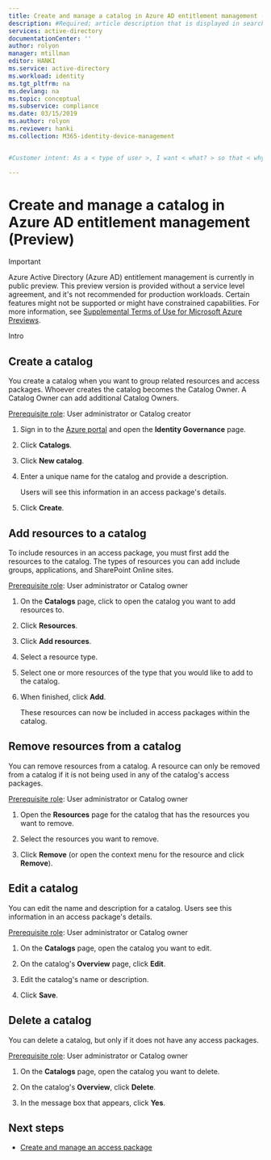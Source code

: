 ```yaml
---
title: Create and manage a catalog in Azure AD entitlement management (Preview)
description: #Required; article description that is displayed in search results.
services: active-directory
documentationCenter: ''
author: rolyon
manager: mtillman
editor: HANKI
ms.service: active-directory
ms.workload: identity
ms.tgt_pltfrm: na
ms.devlang: na
ms.topic: conceptual
ms.subservice: compliance
ms.date: 03/15/2019
ms.author: rolyon
ms.reviewer: hanki
ms.collection: M365-identity-device-management


#Customer intent: As a < type of user >, I want < what? > so that < why? >.

---
```

# Create and manage a catalog in Azure AD entitlement management (Preview)

> [!IMPORTANT]
> Azure Active Directory (Azure AD) entitlement management is currently in public preview.
> This preview version is provided without a service level agreement, and it's not recommended for production workloads. Certain features might not be supported or might have constrained capabilities.
> For more information, see [Supplemental Terms of Use for Microsoft Azure Previews](https://azure.microsoft.com/support/legal/preview-supplemental-terms/).

Intro

## Create a catalog

You create a catalog when you want to group related resources and access packages. Whoever creates the catalog becomes the Catalog Owner. A Catalog Owner can add additional Catalog Owners.

[Prerequisite role](entitlement-management-overview.md#prerequisite-roles): User administrator or Catalog creator

1. Sign in to the [Azure portal](https://portal.azure.com) and open the **Identity Governance** page.

1. Click **Catalogs**.

1. Click **New catalog**.

1. Enter a unique name for the catalog and provide a description.

    Users will see this information in an access package's details.

1. Click **Create**.

## Add resources to a catalog

To include resources in an access package, you must first add the resources to the catalog. The types of resources you can add include groups, applications, and SharePoint Online sites.

[Prerequisite role](entitlement-management-overview.md#prerequisite-roles): User administrator or Catalog owner

1. On the **Catalogs** page, click to open the catalog you want to add resources to.

1. Click **Resources**.

1. Click **Add resources**.

1. Select a resource type.

1. Select one or more resources of the type that you would like to add to the catalog.

1. When finished, click **Add**.

    These resources can now be included in access packages within the catalog.

## Remove resources from a catalog

You can remove resources from a catalog. A resource can only be removed from a catalog if it is not being used in any of the catalog's access packages.

[Prerequisite role](entitlement-management-overview.md#prerequisite-roles): User administrator or Catalog owner

1. Open the **Resources** page for the catalog that has the resources you want to remove.

1. Select the resources you want to remove.

1. Click **Remove** (or open the context menu for the resource and click **Remove**).

## Edit a catalog

You can edit the name and description for a catalog. Users see this information in an access package's details.

[Prerequisite role](entitlement-management-overview.md#prerequisite-roles): User administrator or Catalog owner

1. On the **Catalogs** page, open the catalog you want to edit.

1. On the catalog's **Overview** page, click **Edit**.

1. Edit the catalog's name or description.

1. Click **Save**.

## Delete a catalog

You can delete a catalog, but only if it does not have any access packages.

[Prerequisite role](entitlement-management-overview.md#prerequisite-roles): User administrator or Catalog owner

1. On the **Catalogs** page, open the catalog you want to delete.

1. On the catalog's **Overview**, click **Delete**.

1. In the message box that appears, click **Yes**.

## Next steps

- [Create and manage an access package](entitlement-management-create-access-package.md)
